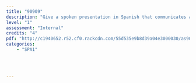 ```yaml
---
title: "90909"
description: "Give a spoken presentation in Spanish that communicates a personal response"
level: "1"
assessment: "Internal"
credits: "4"
pdf: "http://c1940652.r52.cf0.rackcdn.com/55d535e9b8d39a04e3000030/as90909.pdf"
categories:
    - "SPA1"
    
    
    
    
---
```


